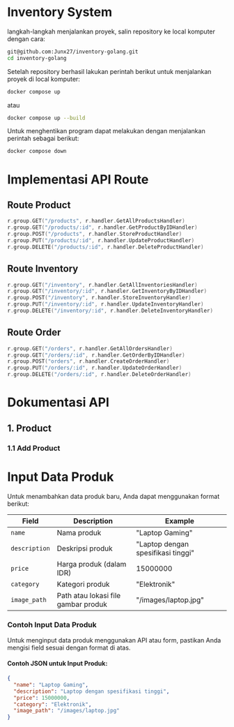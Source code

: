 # Inventory System

langkah-langkah menjalankan proyek, salin repository ke local komputer dengan cara:

```bash
git@github.com:Junx27/inventory-golang.git
cd inventory-golang
```

Setelah repository berhasil lakukan perintah berikut untuk menjalankan proyek di local komputer:

```bash
docker compose up
```

atau

```bash
docker compose up --build
```

Untuk menghentikan program dapat melakukan dengan menjalankan perintah sebagai berikut:

```bash
docker compose down
```

# Implementasi API Route

## Route Product

```go
r.group.GET("/products", r.handler.GetAllProductsHandler)
r.group.GET("/products/:id", r.handler.GetProductByIDHandler)
r.group.POST("/products", r.handler.StoreProductHandler)
r.group.PUT("/products/:id", r.handler.UpdateProductHandler)
r.group.DELETE("/products/:id", r.handler.DeleteProductHandler)
```

## Route Inventory

```go
r.group.GET("/inventory", r.handler.GetAllInventoriesHandler)
r.group.GET("/inventory/:id", r.handler.GetInventoryByIDHandler)
r.group.POST("/inventory", r.handler.StoreInventoryHandler)
r.group.PUT("/inventory/:id", r.handler.UpdateInventoryHandler)
r.group.DELETE("/inventory/:id", r.handler.DeleteInventoryHandler)
```

## Route Order

```go
r.group.GET("/orders", r.handler.GetAllOrdersHandler)
r.group.GET("/orders/:id", r.handler.GetOrderByIDHandler)
r.group.POST("orders", r.handler.CreateOrderHandler)
r.group.PUT("/orders/:id", r.handler.UpdateOrderHandler)
r.group.DELETE("/orders/:id", r.handler.DeleteOrderHandler)
```

# Dokumentasi API

## 1. Product

### 1.1 Add Product

# Input Data Produk

Untuk menambahkan data produk baru, Anda dapat menggunakan format berikut:

| **Field**     | **Description**                     | **Example**                        |
| ------------- | ----------------------------------- | ---------------------------------- |
| `name`        | Nama produk                         | "Laptop Gaming"                    |
| `description` | Deskripsi produk                    | "Laptop dengan spesifikasi tinggi" |
| `price`       | Harga produk (dalam IDR)            | 15000000                           |
| `category`    | Kategori produk                     | "Elektronik"                       |
| `image_path`  | Path atau lokasi file gambar produk | "/images/laptop.jpg"               |

### **Contoh Input Data Produk**

Untuk menginput data produk menggunakan API atau form, pastikan Anda mengisi field sesuai dengan format di atas.

#### Contoh JSON untuk Input Produk:

```json
{
  "name": "Laptop Gaming",
  "description": "Laptop dengan spesifikasi tinggi",
  "price": 15000000,
  "category": "Elektronik",
  "image_path": "/images/laptop.jpg"
}
```
